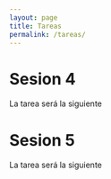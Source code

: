 ```yaml
---
layout: page
title: Tareas
permalink: /tareas/
---
```


# Sesion 4

La tarea será la siguiente

# Sesion 5

La tarea será la siguiente

